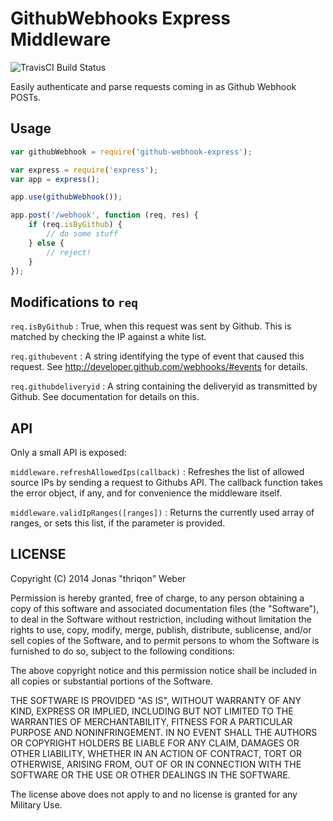 GithubWebhooks Express Middleware
=================================

![TravisCI Build Status](https://travis-ci.org/thriqon/github-webhook-express.png)

Easily authenticate and parse requests
coming in as Github Webhook POSTs.

Usage
-----

```javascript
var githubWebhook = require('github-webhook-express');

var express = require('express');
var app = express();

app.use(githubWebhook());

app.post('/webhook', function (req, res) {
	if (req.isByGithub) {
		// do some stuff
	} else {
		// reject!
	}
});

```

Modifications to `req`
----------------------

`req.isByGithub` : True, when this request
was sent by Github. This is matched by checking
the IP against a white list.

`req.githubevent` : A string identifying
the type of event that caused this request.
See http://developer.github.com/webhooks/#events
for details.

`req.githubdeliveryid` : A string containing
the deliveryid as transmitted by Github. See
documentation for details on this.

API
---

Only a small API is exposed:

`middleware.refreshAllowedIps(callback)` : Refreshes
the list of allowed source IPs by sending a request
to Githubs API. The callback function takes the
error object, if any, and for convenience the middleware
itself.

`middleware.validIpRanges([ranges])` : Returns
the currently used array of ranges, or sets this list,
if the parameter is provided.

LICENSE
-------

Copyright (C) 2014 Jonas "thriqon" Weber

Permission is hereby granted, free of charge, to any person obtaining a copy of this software and associated documentation files (the "Software"), to deal in the Software without restriction, including without limitation the rights to use, copy, modify, merge, publish, distribute, sublicense, and/or sell copies of the Software, and to permit persons to whom the Software is furnished to do so, subject to the following conditions:

The above copyright notice and this permission notice shall be included in all copies or substantial portions of the Software.

THE SOFTWARE IS PROVIDED "AS IS", WITHOUT WARRANTY OF ANY KIND, EXPRESS OR IMPLIED, INCLUDING BUT NOT LIMITED TO THE WARRANTIES OF MERCHANTABILITY, FITNESS FOR A PARTICULAR PURPOSE AND NONINFRINGEMENT. IN NO EVENT SHALL THE AUTHORS OR COPYRIGHT HOLDERS BE LIABLE FOR ANY CLAIM, DAMAGES OR OTHER LIABILITY, WHETHER IN AN ACTION OF CONTRACT, TORT OR OTHERWISE, ARISING FROM, OUT OF OR IN CONNECTION WITH THE SOFTWARE OR THE USE OR OTHER DEALINGS IN THE SOFTWARE.

The license above does not apply to and no license is granted for any Military Use. 

